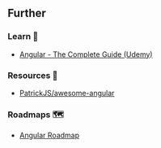 ## Further

### Learn 🧠

- [Angular - The Complete Guide (Udemy)](https://www.udemy.com/course/the-complete-guide-to-angular-2/learn/)
### Resources 🧩

- [PatrickJS/awesome-angular](https://github.com/PatrickJS/awesome-angular#readme)
### Roadmaps 🗺

- [Angular Roadmap](https://roadmap.sh/angular)